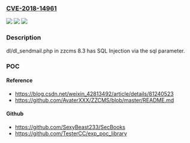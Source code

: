 ### [CVE-2018-14961](https://cve.mitre.org/cgi-bin/cvename.cgi?name=CVE-2018-14961)
![](https://img.shields.io/static/v1?label=Product&message=n%2Fa&color=blue)
![](https://img.shields.io/static/v1?label=Version&message=n%2Fa&color=blue)
![](https://img.shields.io/static/v1?label=Vulnerability&message=n%2Fa&color=brighgreen)

### Description

dl/dl_sendmail.php in zzcms 8.3 has SQL Injection via the sql parameter.

### POC

#### Reference
- https://blog.csdn.net/weixin_42813492/article/details/81240523
- https://github.com/AvaterXXX/ZZCMS/blob/master/README.md

#### Github
- https://github.com/SexyBeast233/SecBooks
- https://github.com/TesterCC/exp_poc_library

